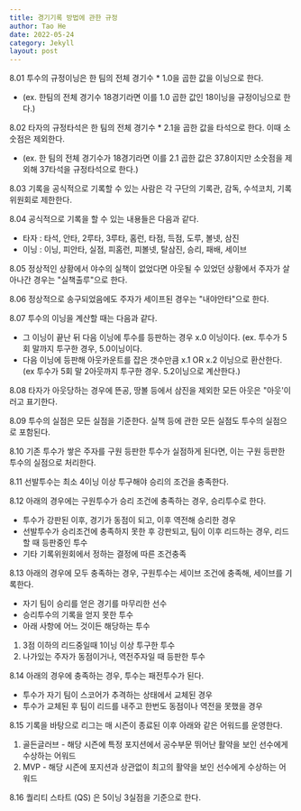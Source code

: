 ```yaml
---
title: 경기기록 방법에 관한 규정
author: Tao He
date: 2022-05-24
category: Jekyll
layout: post
---
```

8.01 투수의 규정이닝은 한 팀의 전체 경기수 * 1.0을 곱한 값을 이닝으로 한다. 
+ (ex. 한팀의 전체 경기수 18경기라면 이를 1.0 곱한 값인 18이닝을 규정이닝으로 한다.)

8.02 타자의 규정타석은 한 팀의 전체 경기수 * 2.1을 곱한 값을 타석으로 한다. 이때 소숫점은 제외한다.
+ (ex. 한 팀의 전체 경기수가 18경기라면 이를 2.1 곱한 값은 37.8이지만 소숫점을 제외해 37타석을 규정타석으로 한다.)

8.03 기록을 공식적으로 기록할 수 있는 사람은 각 구단의 기록관, 감독, 수석코치, 기록위원회로 제한한다.

8.04 공식적으로 기록을 할 수 있는 내용들은 다음과 같다.
+ 타자 : 타석, 안타, 2루타, 3루타, 홈런, 타점, 득점, 도루, 볼넷, 삼진
+ 이닝 : 이닝, 피안타, 실점, 피홈런, 피볼넷, 탈삼진, 승리, 패배, 세이브

8.05 정상적인 상황에서 야수의 실책이 없었다면 아웃될 수 있었던 상황에서 주자가 살아나간 경우는 "실책출루"으로 한다.

8.06 정상적으로 송구되었음에도 주자가 세이프된 경우는 "내야안타"으로 한다.

8.07 투수의 이닝을 계산할 때는 다음과 같다.
+ 그 이닝이 끝난 뒤 다음 이닝에 투수를 등판하는 경우 x.0 이닝이다. (ex. 투수가 5회 말까지 투구한 경우, 5.0이닝이다.
+ 다음 이닝에 등판해 아웃카운트를 잡은 갯수만큼 x.1 OR x.2 이닝으로 환산한다. (ex 투수가 5회 말 2아웃까지 투구한 경우. 5.2이닝으로 계산한다.)

8.08 타자가 아웃당하는 경우에 뜬공, 땅볼 등에서 삼진을 제외한 모든 아웃은 "아웃'이러고 표기한다.

8.09 투수의 실점은 모든 실점을 기준한다. 실책 등에 관한 모든 실점도 투수의 실점으로 포함된다.

8.10 기존 투수가 쌓은 주자를 구원 등판한 투수가 실점하게 된다면, 이는 구원 등판한 투수의 실점으로 처리한다.

8.11 선발투수는 최소 4이닝 이상 투구해야 승리의 조건을 충족한다.

8.12 아래의 경우에는 구원투수가 승리 조건에 충족하는 경우, 승리투수로 한다.
+ 투수가 강판된 이후, 경기가 동점이 되고, 이후 역전해 승리한 경우
+ 선발투수가 승리조건에 충족하지 못한 후 강판되고, 팀이 이후 리드하는 경우, 리드할 때 등판중인 투수
+ 기타 기록위원회에서 정하는 결정에 따른 조건충족

8.13 아래의 경우에 모두 충족하는 경우, 구원투수는 세이브 조건에 충족해, 세이브를 기록한다.
+ 자기 팀이 승리를 얻은 경기를 마무리한 선수
+ 승리투수의 기록을 얻지 못한 투수
+ 아래 사항에 어느 것이든 해당하는 투수
1. 3점 이하의 리드중일때 1이닝 이상 투구한 투수
2. 나가있는 주자가 동점이거나, 역전주자일 때 등판한 투수

8.14 아래의 경우에 충족하는 경우, 투수는 패전투수가 된다.
+ 투수가 자기 팀이 스코어가 추격하는 상태에서 교체된 경우
+ 투수가 교체된 후 팀이 리드를 내주고 한번도 동점이나 역전을 못했을 경우

8.15 기록을 바탕으로 리그는 매 시즌이 종료된 이후 아래와 같은 어워드를 운영한다.
1. 골든글러브 - 해당 시즌에 특정 포지션에서 공수부문 뛰어난 활약을 보인 선수에게 수상하는 어워드
2. MVP - 해당 시즌에 포지션과 상관없이 최고의 활약을 보인 선수에게 수상하는 어워드

8.16 퀄리티 스타트 (QS) 은 5이닝 3실점을 기준으로 한다.
